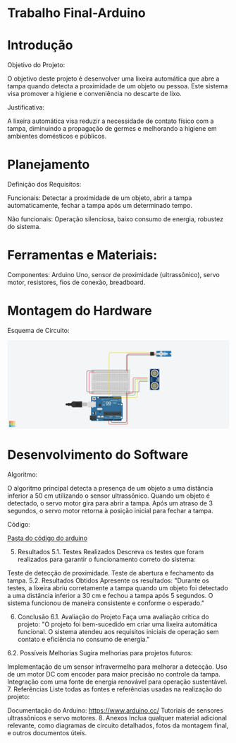 # Trabalho Final-Arduino

# Introdução

Objetivo do Projeto:

O objetivo deste projeto é desenvolver uma lixeira automática que abre a tampa quando detecta a proximidade de um objeto ou pessoa. Este sistema visa promover a higiene e conveniência no descarte de lixo.

Justificativa:

A lixeira automática visa reduzir a necessidade de contato físico com a tampa, diminuindo a propagação de germes e melhorando a higiene em ambientes domésticos e públicos.

# Planejamento

Definição dos Requisitos:

Funcionais: Detectar a proximidade de um objeto, abrir a tampa automaticamente, fechar a tampa após um determinado tempo.

Não funcionais: Operação silenciosa, baixo consumo de energia, robustez do sistema.

# Ferramentas e Materiais:

Componentes: Arduino Uno, sensor de proximidade (ultrassônico), servo motor, resistores, fios de conexão, breadboard.

# Montagem do Hardware

Esquema de Circuito:

<img src="Lixeira Auto.png" alt="Esquema do Circuito" />

# Desenvolvimento do Software

Algoritmo:

O algoritmo principal detecta a presença de um objeto a uma distância inferior a 50 cm utilizando o sensor ultrassônico. Quando um objeto é detectado, o servo motor gira para abrir a tampa. Após um atraso de 3 segundos, o servo motor retorna à posição inicial para fechar a tampa.

Código:

<a href="outra-pagina.html">Pasta do código do arduino</a>


5. Resultados
5.1. Testes Realizados
Descreva os testes que foram realizados para garantir o funcionamento correto do sistema:

Teste de detecção de proximidade.
Teste de abertura e fechamento da tampa.
5.2. Resultados Obtidos
Apresente os resultados:
"Durante os testes, a lixeira abriu corretamente a tampa quando um objeto foi detectado a uma distância inferior a 30 cm e fechou a tampa após 5 segundos. O sistema funcionou de maneira consistente e conforme o esperado."

6. Conclusão
6.1. Avaliação do Projeto
Faça uma avaliação crítica do projeto:
"O projeto foi bem-sucedido em criar uma lixeira automática funcional. O sistema atendeu aos requisitos iniciais de operação sem contato e eficiência no consumo de energia."

6.2. Possíveis Melhorias
Sugira melhorias para projetos futuros:

Implementação de um sensor infravermelho para melhorar a detecção.
Uso de um motor DC com encoder para maior precisão no controle da tampa.
Integração com uma fonte de energia renovável para operação sustentável.
7. Referências
Liste todas as fontes e referências usadas na realização do projeto:

Documentação do Arduino: https://www.arduino.cc/
Tutoriais de sensores ultrassônicos e servo motores.
8. Anexos
Inclua qualquer material adicional relevante, como diagramas de circuito detalhados, fotos da montagem final, e outros documentos úteis.

